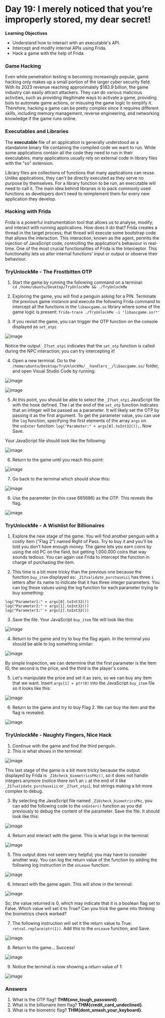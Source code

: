 # Day 19: I merely noticed that you’re improperly stored, my dear secret!

**Learning Objectives**
- Understand how to interact with an executable's API.
- Intercept and modify internal APIs using Frida.
- Hack a game with the help of Frida.

### Game Hacking
Even while penetration testing is becoming increasingly popular, game hacking only makes up a small portion of the larger cyber security field. With its 2023 revenue reaching approximately $183.9 billion, the game industry can easily attract attackers. They can do various malicious activities, such as providing illegitimate ways to activate a game, providing bots to automate game actions, or misusing the game logic to simplify it. Therefore, hacking a game can be pretty complex since it requires different skills, including memory management, reverse engineering, and networking knowledge if the game runs online.

### Executables and Libraries
The **executable** file of an application is generally understood as a standalone binary file containing the compiled code we want to run. While some applications contain all the code they need to run in their executables, many applications usually rely on external code in library files with the "so" extension.

Library files are collections of functions that many applications can reuse. Unlike applications, they can't be directly executed as they serve no purpose by themselves. For a library function to be run, an executable will need to call it. The main idea behind libraries is to pack commonly used functions so developers don't need to reimplement them for every new application they develop.

### Hacking with Frida
Frida is a powerful instrumentation tool that allows us to analyse, modify, and interact with running applications. How does it do that? Frida creates a thread in the target process; that thread will execute some bootstrap code that allows the interaction. This interaction, known as the agent, permits the injection of JavaScript code, controlling the application's behaviour in real-time. One of the most crucial functionalities of Frida is the Interceptor. This functionality lets us alter internal functions' input or output or observe their behaviour.

### TryUnlockMe - The Frostbitten OTP
1. Start the game by running the following command on a terminal: `cd /home/ubuntu/Desktop/TryUnlockMe && ./TryUnlockMe`

2. Exploring the game, you will find a penguin asking for a PIN. Terminate the previous game instance and execute the following Frida command to intercept all the functions in the `libaocgame.so` library where some of the game logic is present: `frida-trace ./TryUnlockMe -i 'libaocgame.so!*'`

3. If you revisit the game, you can trigger the OTP function on the console displayed as `set_otpi`

![image](https://github.com/user-attachments/assets/33029637-1d97-4876-807d-03690eaff4e6)

Notice the output `_Z7set_otpi` indicates that the `set_otp` function is called during the NPC interaction; you can try intercepting it!

4. Open a new terminal. Go to the `/home/ubuntu/Desktop/TryUnlockMe/__handlers__/libaocgame.so/` folder, and open Visual Studio Code by running:

![image](https://github.com/user-attachments/assets/b88a163f-2237-4c76-84d4-532d9a60d09c)

![image](https://github.com/user-attachments/assets/587a7854-125a-45c8-81c0-661fdd781562)

5. At this point, you should be able to select the `_Z7set_otpi` JavaScript file with the hook defined. The i at the end of the `set_otp` function indicates that an integer will be passed as a parameter. It will likely set the OTP by passing it as the first argument. To get the parameter value, you can use the `log` function, specifying the first elements of the array `args` on the `onEnter` function: `log("Parameter:" + args[0].toInt32());`. Now Save.

Your JavaScript file should look like the following:

![image](https://github.com/user-attachments/assets/07b6d0a7-befb-49ea-8786-57517647d801)

6. Return to the game until you reach this point:

![image](https://github.com/user-attachments/assets/7bf36ade-a8a2-43c8-bfd0-11f1262fef43)

7. Go back to the terminal which should show this:

![image](https://github.com/user-attachments/assets/72ba9e78-ccf0-4ec4-beaf-7d5be969bdb1)

8. Use the parameter (in this case 685686) as the OTP. This reveals the flag.

![image](https://github.com/user-attachments/assets/c1ef0d2d-5f10-45b1-837a-9ee0c2a1338e)

### TryUnlockMe - A Wishlist for Billionaires
1. Explore the new stage of the game. You will find another penguin with a costly item ("Flag 2") named Right of Pass. Try to buy it and you'll be told you don't have enough money. The game lets you earn coins by using the old PC on the field, but getting 1.000.000 coins that way sounds tedious. You can again use Frida to intercept the function in charge of purchasing the item.

2. This time is a bit more tricky than the previous one because the function `buy_item` displayed as: `_Z17validate_purchaseiii` has three `i` letters after its name to indicate that it has three integer parameters. You can log those values using the log function for each parameter trying to buy something:

`log("Parameter1:" + args[0].toInt32())`  
`log("Parameter2:" + args[1].toInt32())`  
`log("Parameter3:" + args[2].toInt32())`

3. Save the file. Your JavaScript `buy_item` file will look like this:

![image](https://github.com/user-attachments/assets/5f00b5b9-9995-46ca-98b3-f9e12c2460de)

4. Return to the game and try to buy the flag again. In the terminal you should be able to log something similar:

![image](https://github.com/user-attachments/assets/436cb515-f8dc-47d7-9f04-39c923fc1c20)

By simple inspection, we can determine that the first parameter is the Item ID, the second is the price, and the third is the player's coins.

5. Let's manipulate the price and set it as zero, so we can buy any item that we want. Insert `args[1] = ptr(0)` into the JavaScript `buy_item` file so it looks like this:

![image](https://github.com/user-attachments/assets/9bb8166f-de8e-4130-bbd3-3736fbb66898)

6. Return to the game and try to buy Flag 2. We can buy the item and the flag is revealed.

![image](https://github.com/user-attachments/assets/0aeb34f8-4fc2-471a-a824-19adfc8cf8dc)

### TryUnlockMe - Naughty Fingers, Nice Hack
1. Continue with the game and find the third penguin.
2. This is what shows in the terminal:

![image](https://github.com/user-attachments/assets/eeb8fdd3-f57a-4a10-9119-7088d5b5c989)

This last stage of the game is a bit more tricky because the output displayed by Frida is `_Z16check_biometricsPKc()`, so it does not handle integers anymore (notice there isn't an `i` at the end of it like `_Z17validate_purchaseiii` or `_Z7set_otpi`), but strings making a bit more complex to debug.

3. By selecting the JavaScript file named `_Z16check_biometricsPKc`, you can add the following code to the `onEnter()` function as you did previously to debug the content of the parameter. Save the file. It should look like this:

![image](https://github.com/user-attachments/assets/dec64a68-8e19-4f12-ac50-54e71dca1f96)

4. Return and interact with the game. This is what logs in the terminal:

![image](https://github.com/user-attachments/assets/6c219098-e342-4b8d-a496-517c0904ed05)

5. This output does not seem very helpful; you may have to consider another way. You can log the return value of the function by adding the following log instruction in the `onLeave` function:

![image](https://github.com/user-attachments/assets/9b7b2029-9009-4c4f-a5ca-754001d7672e)

6. Interact with the game again. This will show in the terminal:

![image](https://github.com/user-attachments/assets/3204c8a5-0f6f-46da-b631-2d5b5ba5dbe8)

So, the value returned is 0, which may indicate that it is a boolean flag set to False. Which value will set it to True? Can you trick the game into thinking the biometrics check worked?

7. The following instruction will set it the return value to True: `retval.replace(ptr(1))`. Add this to the `onLeave` function, and Save.

![image](https://github.com/user-attachments/assets/d102f445-33ea-4181-8e25-02a54b423648)

8. Return to the game... Success!

![image](https://github.com/user-attachments/assets/8dc86a06-23ff-4ba0-9fdc-104cb9533648)

9. Notice the terminal is now showing a return value of 1:

![image](https://github.com/user-attachments/assets/c443626a-ed93-43a1-8c15-acacf0bb075f)

### Answers
1. What is the OTP flag? **THM{one_tough_password}**.
2. What is the billionaire item flag? **THM{credit_card_undeclined}**.
3. What is the biometric flag? **THM{dont_smash_your_keyboard}**.

